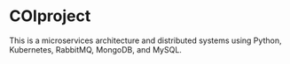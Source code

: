 # COIproject
This is a microservices architecture and distributed systems using Python, Kubernetes, RabbitMQ, MongoDB, and MySQL.
